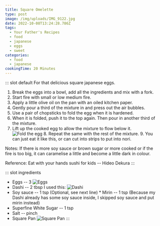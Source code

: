 ```yaml
---
title: Square Omelette
type: post
image: /img/uploads/IMG_9122.jpg
date: 2022-10-08T13:24:28.786Z
tags:
  - Your Father's Recipes
  - food
  - japanese
  - eggs
  - sweet
categories:
  - food
  - japanese
cookingTime: 20 Minutes
---
```

::: slot default
For that delicious square japanese eggs.

<!-- more -->

1. Break the eggs into a bowl, add all the ingredients and mix with a fork.
2. Start fire with small or low medium fire.
3. Apply a little olive oil on the pan with an oiled kitchen paper.
4. Gently pour a third of the mixture in and press out the air bubbles.
5. Use a pair of chopsticks to fold the egg when it is hardened.
6. When it is folded, push it to the top again. Then pour in another third of the mixture.
7. Lift up the cooked egg to allow the mixture to flow below it.
![Fold the egg](/img/uploads/IMG_9115.jpg "Fold the egg")
8﻿. Repeat the same with the rest of the mixture.
9﻿. You can just eat it like this, or can cut into strips to put into nori.

N﻿otes: If there is more soy sauce or brown sugar or more cooked or if the fire is too big, it can caramelise a little and become a little dark in colour. 

R﻿eference: Eat with your hands sushi for kids -- Hideo Dekura
:::

::: slot ingredients

* Eggs -- 3
  ![Eggs](/img/uploads/IMG_9103.jpg "Eggs")
* Dashi -- 2 tbsp
  I﻿ used this:
  ![Dashi](/img/uploads/IMG_9106.jpg "Dashi")
* Soy sauce -- 1 tsp (Optional, see next line)
  *﻿ Mirin -- 1 tsp (Because my Dashi already has some soy sauce inside, I skipped soy sauce and put mirin instead)
* Superfine White Sugar -- 1 tsp
* Salt -- pinch
* Square Pan
  ![Square Pan](/img/uploads/IMG_9107.jpg "Square Pan")
  :::